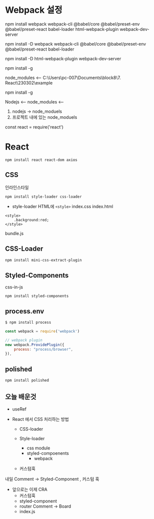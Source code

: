 # Webpack 설정

npm install
webpack webpack-cli @babel/core @babel/preset-env @babel/preset-react babel-loader
html-webpack-plugin webpack-dev-server

npm install -D webpack webpack-cli @babel/core @babel/preset-env @babel/preset-react babel-loader

npm install -D html-webpack-plugin webpack-dev-server

npm install -g

node_modules <--
C:\Users\pc-007\Documents\block8\7. React\230302\example

npm install -g

Nodejs <-- node_modules <--

1. nodejs -> node_moduels
2. 프로젝트 내에 있는 node_moduels

const react = require('react')

# React

```
npm install react react-dom axios
```

## CSS

인라인스타일

```
npm install style-loader css-loader
```

-   style-loader
    HTML에 `<style>`
    index.css
    index.html

```
<style>
    .background:red;
</style>
```

bundle.js

## CSS-Loader

```sh
npm install mini-css-extract-plugin
```

## Styled-Components

css-in-js

```
npm install styled-components
```

## process.env

```sh
$ npm install process
```

```js
const webpack = require('webpack')

// webpack plugin
new webpack.ProvidePlugin({
    process: "process/browser",
}),
```

## polished

```sh
npm install polished
```

## 오늘 배운것

-   useRef
-   React 에서 CSS 처리하는 방법

    -   CSS-loader
    -   Style-loader

        -   css module
        -   styled-compoenents
            -   webpack

    -   커스텀훅

내일
Comment -> Styled-Component , 커스텀 훅

-   앞으로는 이제 CRA
    -   커스텀훅
    -   styled-component
    -   router Comment -> Board
    -   index.js


